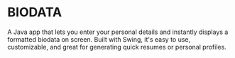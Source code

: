 # BIODATA
A Java app that lets you enter your personal details and instantly displays a formatted biodata on screen. Built with Swing, it's easy to use, customizable, and great for generating quick resumes or personal profiles.
